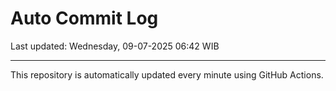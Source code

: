 # Auto Commit Log

Last updated: Wednesday, 09-07-2025 06:42 WIB

---

This repository is automatically updated every minute using GitHub Actions.
